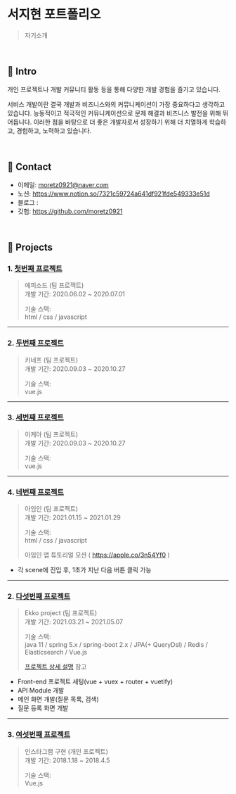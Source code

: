 # 서지현 포트폴리오
> 자기소개 


</br>

## :pushpin: Intro

개인 프로젝트나 개발 커뮤니티 활동 등을 통해 다양한 개발 경험을 즐기고 있습니다. 

서비스 개발이란 결국 개발과 비즈니스와의 커뮤니케이션이 가장 중요하다고 생각하고 있습니다. 
능동적이고 적극적인 커뮤니케이션으로 문제 해결과 비즈니스 발전을 위해 뛰어듭니다. 
이러한 점을 바탕으로 더 좋은 개발자로서 성장하기 위해 더 치열하게 학습하고, 경험하고, 노력하고 있습니다.

</br>

## :pushpin: Contact
- 이메일: moretz0921@naver.com
- 노션: https://www.notion.so/7321c59724a641df921fde549333e51d
- 블로그 : 
- 깃헙: https://github.com/moretz0921

</br>

## :pushpin: Projects

### 1. [첫번째 프로젝트](https://www.epsd.co.kr/main/)
> 에피소드 (팀 프로젝트)  
>개발 기간: 2020.06.02 ~ 2020.07.01  
>  
>기술 스택:  
> html / css / javascript  
>  

---


### 2. [두번째 프로젝트](http://doubledot.co.kr/kineff/g)
> 키네프 (팀 프로젝트)  
>개발 기간: 2020.09.03 ~ 2020.10.27  
>  
>기술 스택:  
> vue.js  
>  

---

### 3. [세번째 프로젝트](https://sustainability.ikea.kr/ko/?itm_campaign=sustainability&itm_element=main_mb1&itm_content=teasing)
> 이케아 (팀 프로젝트)  
>개발 기간: 2020.09.03 ~ 2020.10.27  
>  
>기술 스택:  
> vue.js  
>  

---

### 4. [네번째 프로젝트](http://doubledot.co.kr/imin/)
> 아임인 (팀 프로젝트)  
>개발 기간: 2021.01.15 ~ 2021.01.29  
>  
>기술 스택:  
> html / css / javascript  
>  
> 아임인 앱 튜토리얼 모션 ( https://apple.co/3n54Yf0 )
- 각 scene에 진입 후, 1초가 지난 다음 버튼 클릭 가능

---

### 2. [다섯번째 프로젝트](https://github.com/Ekko-ck/Ekko)
>Ekko project  (팀 프로젝트)  
>개발 기간: 2021.03.21 ~ 2021.05.07  
>  
>기술 스택: <br>
> java 11 / spring 5.x / spring-boot 2.x / JPA(+ QueryDsl) / Redis / Elasticsearch / Vue.js 
>  
>[프로젝트 상세 설명](https://github.com/Ekko-ck/Ekko) 참고

- Front-end 프로젝트 세팅(vue + vuex + router + vuetify)
- API Module 개발
- 메인 화면 개발(질문 목록, 검색)
- 질문 등록 화면 개발


---

### 3. [여섯번째 프로젝트]()
> 인스타그램 구현  (개인 프로젝트)  
>개발 기간: 2018.1.18 ~ 2018.4.5  
>  
>기술 스택:  
> Vue.js 
>  
